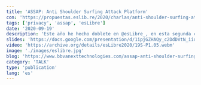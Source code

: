 ```yaml
---
title: 'ASSAP: Anti Shoulder Surfing Attack Platform'
con: 'https://propuestas.eslib.re/2020/charlas/anti-shoulder-surfing-attack-platform'
tags: ['privacy', 'assap', 'esLibre']
date: '2020-09-19'
description: 'Este año he hecho doblete en @esLibre_, en esta segunda charla hablo sobre ASSAP (podéis encontrarlo en la sección de proyectos de esta web). ASSAP es un software open source pensado para ser sencillo de usar y prevenir los ataque de shoulder surfing.'
slides: 'https://docs.google.com/presentation/d/1ipjGZHAQy_c2DdDVtN_iidngpZ5vS3H7ImAxz9CZLI8/edit?usp=sharing'
video: 'https://archive.org/details/esLibre2020/19S-P1.05.webm'
image: './images/eslibre.jpg'
blog: 'https://www.bbvanexttechnologies.com/assap-anti-shoulder-surfing-attack-platform/'
category: 'TALK'
type: 'publication'
lang: 'es'
---
```

